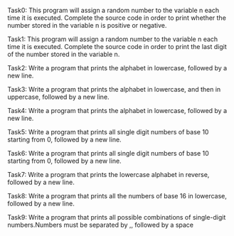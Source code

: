 Task0: This program will assign a random number to the variable n each time it is executed. Complete the source code in order to print whether the number stored in the variable n is positive or negative.

Task1: This program will assign a random number to the variable n each time it is executed. Complete the source code in order to print the last digit of the number stored in the variable n.

Task2: Write a program that prints the alphabet in lowercase, followed by a new line.

Task3: Write a program that prints the alphabet in lowercase, and then in uppercase, followed by a new line.

Task4: Write a program that prints the alphabet in lowercase, followed by a new line.

Task5: Write a program that prints all single digit numbers of base 10 starting from 0, followed by a new line.

Task6: Write a program that prints all single digit numbers of base 10 starting from 0, followed by a new line.

Task7: Write a program that prints the lowercase alphabet in reverse, followed by a new line.

Task8: Write a program that prints all the numbers of base 16 in lowercase, followed by a new line.

Task9: Write a program that prints all possible combinations of single-digit numbers.Numbers must be separated by ,, followed by a space